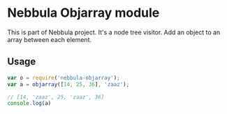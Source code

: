 # Nebbula Objarray module

This is part of Nebbula project. It's a node tree visitor. Add an object to an array between each element.

## Usage

```javascript
var o = require('nebbula-objarray');
var a = objarray([14, 25, 36], 'zaaz');

// [14, 'zaaz', 25, 'zaaz', 36]
console.log(a)
```